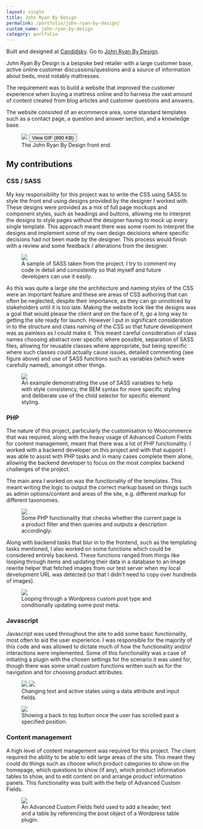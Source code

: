 ```yaml
---
layout: single
title: John Ryan By Design
permalink: /portfolio/john-ryan-by-design/
custom_name: john-ryan-by-design
category: portfolio
---
```


Built and designed at <a href="https://candidsky.com">Candidsky</a>. Go to <a href="http://factory-beds-direct.co.uk">John Ryan By Design</a>.

John Ryan By Design is a bespoke bed retailer with a large customer base, active online customer discussions/questions and a source of information about beds, most notably mattresses.

The requirement was to build a website that improved the customer experience when buying a mattress online and to harness the vast amount of content created from blog articles and customer questions and answers.

The website consisted of an ecommerce area, some standard templates such as a contact page, a question and answer section, and a knowledge base.

<figure class="portfolio__figure portfolio__figure--screenshot">
	<img src="{{ site-url }}/images/screenshots/jrbd/homepage.jpg" data-gif="{{ site-url }}/images/screen-gifs/jrbd/jrbd.gif">
	<button class="portfolio__figure__gif-trigger">View GIF (890 KB)</button>
	<figcaption>The John Ryan By Design front end.</figcaption>
</figure>

<h2>My contributions</h2>

<div class="portfolio__skill">
	<h3 class="portfolio__subheading" id="csssass">CSS / SASS</h3>
	<p>My key responsibility for this project was to write the CSS using SASS to style the front end using designs provided by the designer I worked with. These designs were provided as a mix of full page mockups and component styles, such as headings and buttons, allowing me to interpret the designs to style pages without the designer having to mock up every single template. This approach meant there was some room to interpret the designs and implement some of my own design decisions where specific decisions had not been made by the designer. This process would finish with a review and some feedback / alterations from the designer.</p>
	<figure class="portfolio__figure portfolio__figure--screenshot">
		<img class="portfolio__screenshot" src="{{ site-url }}/images/screenshots/jrbd/css.png">
		<figcaption>A sample of SASS taken from the project. I try to comment my code in detail and consistently so that myself and future developers can use it easily.</figcaption>
	</figure>
	<p>As this was quite a large site the architecture and naming styles of the CSS were an important feature and these are areas of CSS authoring that can often be neglected, despite their importance, as they can go unnoticed by stakeholders until it is too late. Making the website look like the designs was a goal that would please the client and on the face of it, go a long way to getting the site ready for launch. However I put in significant consideration in to the structure and class naming of the CSS so that future development was as painless as I could make it. This meant careful consideration of class names choosing abstract over specific where possible, separation of SASS files, allowing for reusable classes where appropriate, but being specific where such classes could actually cause issues, detailed commenting (see figure above) and use of SASS functions such as variables (which were carefully named), amongst other things.</p>
	<figure class="portfolio__figure portfolio__figure--screenshot">
		<img class="portfolio__screenshot" src="{{ site-url }}/images/screenshots/jrbd/css-2.png">
		<figcaption>An example demonstrating the use of SASS variables to help with style consistency, the BEM syntax for more specific styling and deliberate use of the child selector for specific element styling.</figcaption>
	</figure>
</div><!--/.portfolio__skill -->

<div class="portfolio__skill">
	<h3 class="portfolio__subheading" id="php">PHP</h3>
	<p>The nature of this project, particularly the customisation to Woocommerce that was required, along with the heavy usage of Advanced Custom Fields for content management, meant that there was a lot of PHP functionality. I worked with a backend developer on this project and with that support I was able to assist with PHP tasks and in many cases complete them alone, allowing the backend developer to focus on the most complex backend challenges of the project.</p>
	<p>The main area I worked on was the functionality of the templates. This meant writing the logic to output the correct markup based on things such as admin options/content and areas of the site, e.g. different markup for different taxonomies.</p>
	<figure class="portfolio__figure portfolio__figure--screenshot">
		<img class="portfolio__screenshot" src="{{ site-url }}/images/screenshots/jrbd/php.png">
		<figcaption>Some PHP functionality that checks whether the current page is a product filter and then queries and outputs a description accordingly.</figcaption>
	</figure>
	<p>Along with backend tasks that blur in to the frontend, such as the templating tasks mentioned, I also worked on some functions which could be considered entirely backend. These functions ranged from things like looping through items and updating their data in a database to an image rewrite helper that fetched images from our test server when my local development URL was detected (so that I didn't need to copy over hundreds of images).</p>
	<figure class="portfolio__figure portfolio__figure--screenshot">
		<img class="portfolio__screenshot" src="{{ site-url }}/images/screenshots/jrbd/php-2.png">
		<figcaption>Looping through a Wordpress custom post type and conditionally updating some post meta.</figcaption>
	</figure>
</div><!--/.portfolio__skill -->

<div class="portfolio__skill">
	<h3 class="portfolio__subheading">Javascript</h3>
	<p>Javascript was used throughout the site to add some basic functionality, most often to aid the user experience. I was responsible for the majority of this code and was allowed to dictate much of how the functionality and/or interactions were implemented. Some of this functionality was a case of initiating a plugin with the chosen settings for the scenario it was used for, though there was some small custom functions written such as for the navigation and for choosing product attributes.</p>
	<figure class="portfolio__figure portfolio__figure--screenshot">
		<img class="portfolio__screenshot" src="{{ site-url }}/images/screenshots/jrbd/dabber.png">
		<img class="portfolio__screenshot" src="{{ site-url }}/images/screenshots/jrbd/dabber.gif">
		<figcaption>Changing text and active states using a data attribute and input fields.</figcaption>
	</figure>
	<figure class="portfolio__figure portfolio__figure--screenshot">
		<img class="portfolio__screenshot" src="{{ site-url }}/images/screenshots/jrbd/panels-js.png">
		<figcaption>Showing a back to top button once the user has scrolled past a specified position.</figcaption>
	</figure>
</div><!--/.portfolio__skill -->

<div class="portfolio__skill">
	<h3 class="portfolio__subheading">Content management</h3>
	<p>A high level of content management was required for this project. The client required the ability to be able to edit large areas of the site. This meant they could do things such as choose which product categories to show on the homepage, which questions to show (if any), which product information tables to show, and to edit content on and arrange product information panels. This functionality was built with the help of Advanced Custom Fields.</p>
	<figure class="portfolio__figure portfolio__figure--screenshot">
		<img class="portfolio__screenshot" src="{{ site-url }}/images/screenshots/jrbd/acf.png">
		<figcaption>An Advanced Custom Fields field used to add a header, text and a table by referencing the post object of a Wordpress table plugin.</figcaption>
	</figure>
</div><!--/.portfolio__skill -->